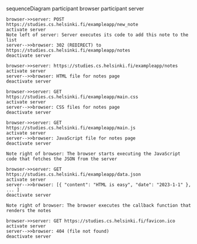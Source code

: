 sequenceDiagram
    participant browser
    participant server

    browser->>server: POST https://studies.cs.helsinki.fi/exampleapp/new_note
    activate server
    Note left of server: Server executes its code to add this note to the list
    server-->>browser: 302 (REDIRECT) to  https://studies.cs.helsinki.fi/exampleapp/notes
    deactivate server

    browser->>server: https://studies.cs.helsinki.fi/exampleapp/notes
    activate server
    server-->>browser: HTML file for notes page
    deactivate server

    browser->>server: GET https://studies.cs.helsinki.fi/exampleapp/main.css
    activate server
    server-->>browser: CSS files for notes page
    deactivate server

    browser->>server: GET https://studies.cs.helsinki.fi/exampleapp/main.js
    activate server
    server-->>browser: JavaScript file for notes page
    deactivate server

    Note right of browser: The browser starts executing the JavaScript code that fetches the JSON from the server

    browser->>server: GET https://studies.cs.helsinki.fi/exampleapp/data.json
    activate server
    server-->>browser: [{ "content": "HTML is easy", "date": "2023-1-1" }, ... ]
    deactivate server
	
	Note right of browser: The browser executes the callback function that renders the notes
	
	browser->>server: GET https://studies.cs.helsinki.fi/favicon.ico
    activate server
    server-->>browser: 404 (file not found)
    deactivate server